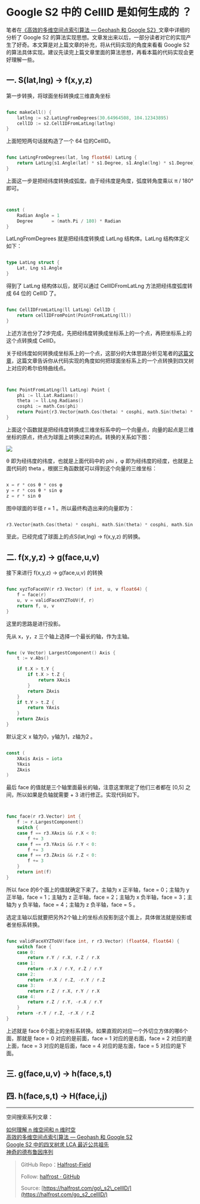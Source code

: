 # Google S2 中的 CellID 是如何生成的 ？


笔者在[《高效的多维空间点索引算法 — Geohash 和 Google S2》](https://github.com/halfrost/Halfrost-Field/blob/master/contents/Go/go_spatial_search.md)文章中详细的分析了 Google S2 的算法实现思想。文章发出来以后，一部分读者对它的实现产生了好奇。本文算是对上篇文章的补充，将从代码实现的角度来看看 Google S2 的算法具体实现。建议先读完上篇文章里面的算法思想，再看本篇的代码实现会更好理解一些。


## 一. S(lat,lng) -> f(x,y,z) 

第一步转换，将球面坐标转换成三维直角坐标


```go

func makeCell() {
	latlng := s2.LatLngFromDegrees(30.64964508, 104.12343895)
	cellID := s2.CellIDFromLatLng(latlng)
}

```

上面短短两句话就构造了一个 64 位的CellID。

```go

func LatLngFromDegrees(lat, lng float64) LatLng {
	return LatLng{s1.Angle(lat) * s1.Degree, s1.Angle(lng) * s1.Degree}
}

```

上面这一步是把经纬度转换成弧度。由于经纬度是角度，弧度转角度乘以 π / 180° 即可。


```go


const (
	Radian Angle = 1
	Degree       = (math.Pi / 180) * Radian
}

```


LatLngFromDegrees 就是把经纬度转换成 LatLng 结构体。LatLng 结构体定义如下：

```go

type LatLng struct {
	Lat, Lng s1.Angle
}

```


得到了 LatLng 结构体以后，就可以通过 CellIDFromLatLng 方法把经纬度弧度转成 64 位的 CellID 了。

```go

func CellIDFromLatLng(ll LatLng) CellID {
	return cellIDFromPoint(PointFromLatLng(ll))
}

```

上述方法也分了2步完成，先把经纬度转换成坐标系上的一个点，再把坐标系上的这个点转换成 CellID。


关于经纬度如何转换成坐标系上的一个点，这部分的大体思路分析见笔者的[这篇文章](https://github.com/halfrost/Halfrost-Field/blob/master/contents/Go/go_spatial_search.md#四-s-算法)，这篇文章告诉你从代码实现的角度如何把球面坐标系上的一个点转换到四叉树上对应的希尔伯特曲线点。

```go


func PointFromLatLng(ll LatLng) Point {
	phi := ll.Lat.Radians()
	theta := ll.Lng.Radians()
	cosphi := math.Cos(phi)
	return Point{r3.Vector{math.Cos(theta) * cosphi, math.Sin(theta) * cosphi, math.Sin(phi)}}
}


```

上面这个函数就是把经纬度转换成三维坐标系中的一个向量点，向量的起点是三维坐标的原点，终点为球面上转换过来的点。转换的关系如下图：


![](http://upload-images.jianshu.io/upload_images/1194012-c8e13ebbc98e6ac9.png?imageMogr2/auto-orient/strip%7CimageView2/2/w/1240)

θ 即为经纬度的纬度，也就是上面代码中的 phi ，φ 即为经纬度的经度，也就是上面代码的 theta 。根据三角函数就可以得到这个向量的三维坐标：

```go

x = r * cos θ * cos φ
y = r * cos θ * sin φ 
z = r * sin θ

```

图中球面的半径 r = 1 。所以最终构造出来的向量即为：

```go

r3.Vector{math.Cos(theta) * cosphi, math.Sin(theta) * cosphi, math.Sin(phi)}

```

至此，已经完成了球面上的点S(lat,lng) -> f(x,y,z) 的转换。


## 二. f(x,y,z) -> g(face,u,v)

接下来进行 f(x,y,z) -> g(face,u,v) 的转换

```go

func xyzToFaceUV(r r3.Vector) (f int, u, v float64) {
	f = face(r)
	u, v = validFaceXYZToUV(f, r)
	return f, u, v
}


```


这里的思路是进行投影。

先从 x，y，z 三个轴上选择一个最长的轴，作为主轴。

```go

func (v Vector) LargestComponent() Axis {
	t := v.Abs()

	if t.X > t.Y {
		if t.X > t.Z {
			return XAxis
		}
		return ZAxis
	}
	if t.Y > t.Z {
		return YAxis
	}
	return ZAxis
}

```

默认定义 x 轴为0，y轴为1，z轴为2 。

```go

const (
	XAxis Axis = iota
	YAxis
	ZAxis
)

```


最后 face 的值就是三个轴里面最长的轴，注意这里限定了他们三者都在 [0,5] 之间，所以如果是负轴就需要 + 3 进行修正。实现代码如下。

```go


func face(r r3.Vector) int {
	f := r.LargestComponent()
	switch {
	case f == r3.XAxis && r.X < 0:
		f += 3
	case f == r3.YAxis && r.Y < 0:
		f += 3
	case f == r3.ZAxis && r.Z < 0:
		f += 3
	}
	return int(f)
}

```

所以 face 的6个面上的值就确定下来了。主轴为 x 正半轴，face = 0；主轴为 y 正半轴，face = 1；主轴为 z 正半轴，face = 2；主轴为 x 负半轴，face = 3；主轴为 y 负半轴，face = 4；主轴为 z 负半轴，face = 5 。

选定主轴以后就要把另外2个轴上的坐标点投影到这个面上，具体做法就是投影或者坐标系转换。

```go

func validFaceXYZToUV(face int, r r3.Vector) (float64, float64) {
	switch face {
	case 0:
		return r.Y / r.X, r.Z / r.X
	case 1:
		return -r.X / r.Y, r.Z / r.Y
	case 2:
		return -r.X / r.Z, -r.Y / r.Z
	case 3:
		return r.Z / r.X, r.Y / r.X
	case 4:
		return r.Z / r.Y, -r.X / r.Y
	}
	return -r.Y / r.Z, -r.X / r.Z
}

```

上述就是 face 6个面上的坐标系转换。如果直观的对应一个外切立方体的哪6个面，那就是 face = 0 对应的是前面，face = 1 对应的是右面，face = 2 对应的是上面，face = 3 对应的是后面，face = 4 对应的是左面，face = 5 对应的是下面。

## 三. g(face,u,v) -> h(face,s,t)



## 四. h(face,s,t) -> H(face,i,j)


------------------------------------------------------

空间搜索系列文章：

[如何理解 n 维空间和 n 维时空](https://github.com/halfrost/Halfrost-Field/blob/master/contents/Go/n-dimensional_space_and_n-dimensional_space-time.md)  
[高效的多维空间点索引算法 — Geohash 和 Google S2](https://github.com/halfrost/Halfrost-Field/blob/master/contents/Go/go_spatial_search.md)  
[Google S2 中的四叉树求 LCA 最近公共祖先](https://github.com/halfrost/Halfrost-Field/blob/master/contents/Go/go_s2_lowest_common_ancestor.md)  
[神奇的德布鲁因序列](https://github.com/halfrost/Halfrost-Field/blob/master/contents/Go/go_s2_De_Bruijn.md)



> GitHub Repo：[Halfrost-Field](https://github.com/halfrost/Halfrost-Field)
> 
> Follow: [halfrost · GitHub](https://github.com/halfrost)
>
> Source: [https://halfrost.com/go\_s2\_cellID/](https://halfrost.com/go_s2_cellID/)